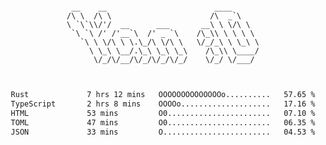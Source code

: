 <div align="center">
<pre><code>
 __    __                        ____      
/\ \  /\ \                      /\  _`\    
\ `\`\\/'/  __      ___       __\ \ \/\ \  
 `\ `\ /' /'__`\  /' _ `\    /\_\\ \ \ \ \ 
   `\ \ \/\ \ \.\_/\ \/\ \   \/_/_\ \ \_\ \
     \ \_\ \__/.\_\ \_\ \_\    /\_\\ \____/
      \/_/\/__/\/_/\/_/\/_/    \/_/ \/___/ 
                                           

</code></pre>

<!--START_SECTION:waka-->

```txt
Rust             7 hrs 12 mins   OOOOOOOOOOOOOOo..........   57.65 %
TypeScript       2 hrs 8 mins    OOOOo....................   17.16 %
HTML             53 mins         O0.......................   07.10 %
TOML             47 mins         O0.......................   06.35 %
JSON             33 mins         O........................   04.53 %
```

<!--END_SECTION:waka-->
